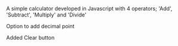 A simple calculator developed in Javascript with 4 operators; 'Add', 'Subtract', 'Multiply' and 'Divide'

Option to add decimal point

Added Clear button